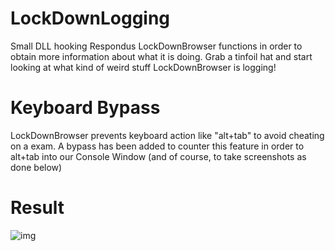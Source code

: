 # LockDownLogging
Small DLL hooking Respondus LockDownBrowser functions in order to obtain more information about what it is doing.
Grab a tinfoil hat and start looking at what kind of weird stuff LockDownBrowser is logging!

# Keyboard Bypass
LockDownBrowser prevents keyboard action like "alt+tab" to avoid cheating on a exam. A bypass has been added to counter this feature in order to alt+tab into our Console Window (and of course, to take screenshots as done below)

# Result
![img](https://github.com/ferib/LockDownLogger/blob/master/img/screenshot.png?raw=true)
